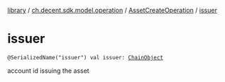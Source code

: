 [library](../../index.md) / [ch.decent.sdk.model.operation](../index.md) / [AssetCreateOperation](index.md) / [issuer](./issuer.md)

# issuer

`@SerializedName("issuer") val issuer: `[`ChainObject`](../../ch.decent.sdk.model/-chain-object/index.md)

account id issuing the asset

